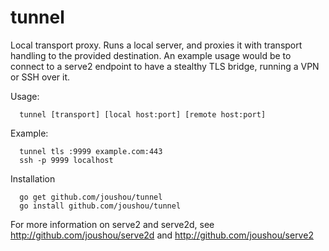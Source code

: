 # tunnel
Local transport proxy. Runs a local server, and proxies it with transport
handling to the provided destination. An example usage would be to connect to a
serve2 endpoint to have a stealthy TLS bridge, running a VPN or SSH over it.

Usage:

      tunnel [transport] [local host:port] [remote host:port]

Example:

      tunnel tls :9999 example.com:443
      ssh -p 9999 localhost

Installation

      go get github.com/joushou/tunnel
      go install github.com/joushou/tunnel

For more information on serve2 and serve2d, see
http://github.com/joushou/serve2d and http://github.com/joushou/serve2
